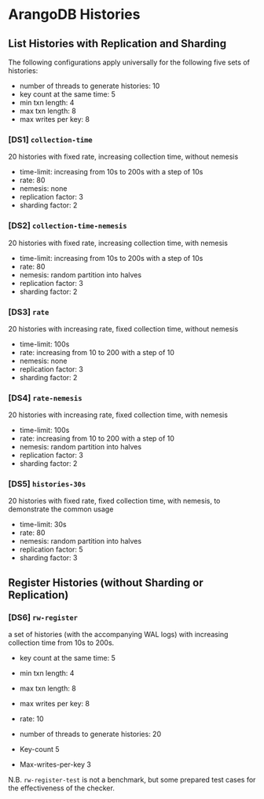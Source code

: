 # ArangoDB Histories

## List Histories with Replication and Sharding

The following configurations apply universally for the following five sets of histories:

- number of threads to generate histories: 10
- key count at the same time: 5
- min txn length: 4
- max txn length: 8
- max writes per key: 8

### [DS1] `collection-time`

20 histories with fixed rate, increasing collection time, without nemesis

- time-limit: increasing from 10s to 200s with a step of 10s
- rate: 80
- nemesis: none
- replication factor: 3
- sharding factor: 2

### [DS2] `collection-time-nemesis`

20 histories with fixed rate, increasing collection time, with nemesis

- time-limit: increasing from 10s to 200s with a step of 10s
- rate: 80
- nemesis: random partition into halves
- replication factor: 3
- sharding factor: 2

### [DS3] `rate`

20 histories with increasing rate, fixed collection time, without nemesis

- time-limit: 100s
- rate: increasing from 10 to 200 with a step of 10
- nemesis: none
- replication factor: 3
- sharding factor: 2

### [DS4] `rate-nemesis`

20 histories with increasing rate, fixed collection time, with nemesis

- time-limit: 100s
- rate: increasing from 10 to 200 with a step of 10
- nemesis: random partition into halves
- replication factor: 3
- sharding factor: 2

### [DS5] `histories-30s`

20 histories with fixed rate, fixed collection time, with nemesis, to demonstrate the common usage

- time-limit: 30s
- rate: 80
- nemesis: random partition into halves
- replication factor: 5
- sharding factor: 3

## Register Histories (without Sharding or Replication)

### [DS6] `rw-register`

a set of histories (with the accompanying WAL logs) with increasing collection time from 10s to 200s.

- key count at the same time: 5
- min txn length: 4
- max txn length: 8
- max writes per key: 8

- rate: 10
- number of threads to generate histories: 20
- Key-count 5
- Max-writes-per-key 3

N.B. `rw-register-test` is not a benchmark, but some prepared test cases for the effectiveness of the checker.
